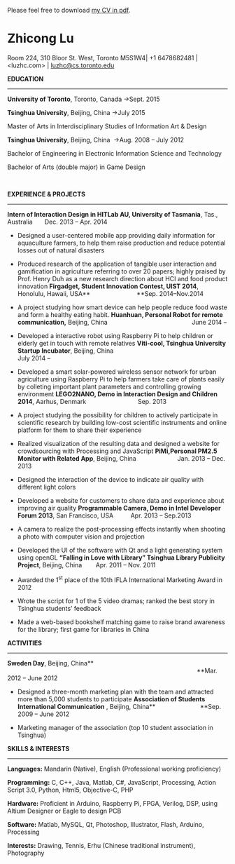 Please feel free to download [my CV in pdf](http://luzhc.com/wp-content/uploads/2015/01/CV_Zhicong-Lu.pdf).

# Zhicong Lu

Room 224, 310 Bloor St. West, Toronto M5S1W4| +1 6478682481 | <luzhc.com> | <luzhc@cs.toronto.edu>

**EDUCATION**

* * *
 **University of Toronto**, Toronto, Canada ->Sept. 2015

**Tsinghua University**, Beijing, China ->July 2015

Master of Arts in Interdisciplinary Studies of Information Art &amp; Design

**Tsinghua University**, Beijing, China  ->Aug. 2008 – July 2012

Bachelor of Engineering in Electronic Information Science and Technology

Bachelor of Arts (double major) in Game Design

&nbsp;

**EXPERIENCE &amp; PROJECTS**

* * *

**Intern of Interaction Design in HITLab AU, University of Tasmania**, Tas., Australia       Dec. 2013 – Apr. 2014

*   Designed a user-centered mobile app providing daily information for aquaculture farmers, to help them raise production and reduce potential losses out of natural disasters
*   Produced research of the application of tangible user interaction and gamification in agriculture referring to over 20 papers; highly praised by Prof. Henry Duh as a new research direction about HCI and food product innovation
**Firgadget, Student Innovation Contest, UIST 2014**, Honolulu, Hawaii, USA**                           **Sep. 2014–Nov.2014

*   A project studying how smart device can help people reduce food waste and form a healthy eating habit.
**Huanhuan, Personal Robot for remote communication,** Beijing, China                                                 June 2014 –

*   Developed a interactive robot using Raspberry Pi to help children or elderly get in touch with remote relatives
**Viti-cool, Tsinghua University Startup Incubator**, Beijing, China                                                               July 2014 –

*   Developed a smart solar-powered wireless sensor network for urban agriculture using Raspberry Pi to help farmers take care of plants easily by colleting important plant parameters and controlling growing environment
**LEGO2NANO, Demo in Interaction Design and Children 2014**, Aarhus, Denmark                              Sep. 2013

*   A project studying the possibility for children to actively participate in scientific research by building low-cost scientific instruments and online platform for them to share their experience
*   Realized visualization of the resulting data and designed a website for crowdsourcing with Processing and JavaScript
**PiMi,Personal PM2.5 Monitor with Related App**, Beijing, China                        Jan. 2013 – Dec. 2013

*   Designed the interaction of the device to indicate air quality with different light colors
*   Developed a website for customers to share data and experience about improving air quality
**Programmable Camera, Demo in Intel Developer Forum 2013**, San Francisco, USA          Apr. 2013 – Sep.2013

*   A camera to realize the post-processing effects instantly when shooting a photo with computer vision and projection
*   Developed the UI of the software with Qt and a light generating system using openGL
**“Falling in Love with Library” Tsinghua Library Publicity Project**, Beijing, China        Apr. 2011 – Nov. 2011

*   Awarded the 1<sup>st</sup> place of the 10th IFLA International Marketing Award in 2012
*   Wrote the script for 1 of the 5 video dramas; ranked the best story in Tsinghua students’ feedback
*   Made a web-based bookshelf matching game to raise brand awareness for the library; first game for libraries in China
&nbsp;

**ACTIVITIES**

* * *

**Sweden Day**, Beijing, China**                                                                                                               **Mar. 2012 – June 2012

*   Designed a three-month marketing plan with the team and attracted more than 5,000 students to participate
**Association of Students International Communication** , Beijing, China**                          **Sep. 2009 – June 2012

*   Marketing manager of the association (top 10 student association in Tsinghua)
&nbsp;

**SKILLS &amp; INTERESTS**

* * *

**Languages:** Mandarin (Native), English (Professional working proficiency)

**Programming:** C, C++, Java, Matlab, C#, JavaScript, Processing, Action Script 3.0, Python, Html5, Objective-C, PHP

**Hardware:** Proficient in Arduino, Raspberry Pi, FPGA, Verilog, DSP, using Altium Designer or Eagle to design PCB

**Software:** Matlab, MySQL, Qt, Photoshop, Illustrator, Flash, Arduino, Processing

**Interests:** Drawing, Tennis, Erhu (Chinese traditional instrument), Photography
